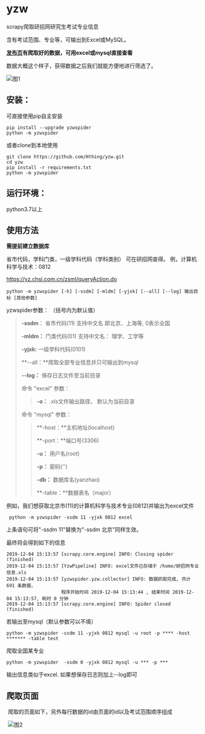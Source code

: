 # yzw
scrapy爬取研招网研究生考试专业信息

含有考试范围、专业等，可输出到Excel或MySQL。

**[发布页](https://github.com/Hthing/yzw/releases)有爬取好的数据，可用excel或mysql直接查看**

数据大概这个样子，获得数据之后我们就能方便地进行筛选了。

![图1](https://github.com/Hthing/yzw/blob/master/img/excel.png) 

## 安装：  

可直接使用pip自主安装

```
pip install --upgrade yzwspider
python -m yzwspider
```

或者clone到本地使用
```
git clone https://github.com/Hthing/yzw.git
cd yzw
pip install -r requirements.txt
python -m yzwspider
```



## 运行环境：
python3.7以上


## 使用方法

**需提前建立数据库**

省市代码，学科门类，一级学科代码（学科类别） 可在研招网查得。 例，计算机科学与技术：0812

https://yz.chsi.com.cn/zsml/queryAction.do

```
python -m yzwspider [-h] [-ssdm] [-mldm] [-yjxk] [--all] [--log] 输出目标 [其他参数]
```

yzwspider参数： （括号内为默认值）

> **-ssdm**： 省市代码(11)  支持中文名 即北京、上海等, 0表示全国
>
> **-mldm：** 门类代码(01)  支持中文名： 理学、工学等
>
> **-yjxk:**  一级学科代码(0101)
>
> **--all：**爬取全部专业信息并只可输出到mysql
>
> **--log：** 保存日志文件至当前目录
>
> 命令 "excel" 参数：
>
> > **-o：** .xls文件输出路径， 默认为当前目录
>
> 命令 "mysql" 参数：
>
> > **-host：**主机地址(localhost)
> >
> > **-port：**端口号(3306)
> >
> > **-u：**	用户名(root)
> >
> > **-p：**	密码('')
> >
> > **-db：**   数据库名(yanzhao)
> >
> > **-table：**数据表名（major）

例如，我们想获取北京市(11)的计算机科学与技术专业(0812)并输出为excel文件

```
 python -m yzwspider -ssdm 11 -yjxk 0812 excel
```

上条语句可将"-ssdm 11"替换为"-ssdm 北京"同样生效。

最终将会得到如下的信息

```
2019-12-04 15:13:57 [scrapy.core.engine] INFO: Closing spider (finished)
2019-12-04 15:13:57 [YzwPipeline] INFO: excel文件已存储于 /home/研招网专业信息.xls
2019-12-04 15:13:57 [yzwspider.yzw.collector] INFO: 数据抓取完成, 共计 691 条数据，
                    程序开始时间 2019-12-04 15:13:44 , 结束时间 2019-12-04 15:13:57, 耗时 0 分钟
2019-12-04 15:13:57 [scrapy.core.engine] INFO: Spider closed (finished)
```

若输出至mysql（默认参数可以不填）

```
python -m yzwspider -ssdm 11 -yjxk 0812 mysql -u root -p **** -host ******* -table test
```

爬取全国某专业
```
python -m yzwspider  -ssdm 0 -yjxk 0812 mysql -u *** -p ***
```

输出信息类似于excel.  如果想保存日志则加上--log即可







## 爬取页面

​	爬取的页面如下，另外每行数据的id由页面的id以及考试范围顺序组成

​	![图2](https://github.com/Hthing/yzw/blob/master/img/page.png)

